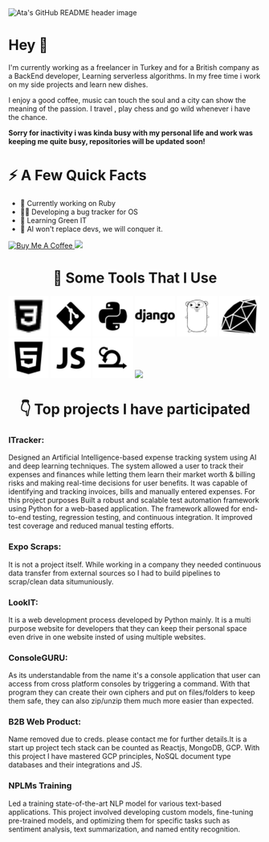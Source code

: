 <img src="https://i.imgur.com/qvhFmbj.png" alt="Ata's GitHub README header image" style="width:1000px;height:500px">

<h1>Hey 👋</h1>
<p>I'm currently working as a freelancer in Turkey and for a British company as a BackEnd developer, Learning serverless algorithms. In my free time i work on my side projects and learn new dishes.</p>
<p>I enjoy a good coffee, music can touch the soul and a city can show the meaning of the passion. I travel , play chess and go wild whenever i have the chance.</p>
<b><p>Sorry for inactivity i was kinda busy with my personal life and work was keeping me quite busy, repositories will be updated soon!</p></b>

<h1>⚡️ A Few Quick Facts</h1>
<ul>
      <li>📙 Currently working on Ruby</li>
      <li>👨‍💻 Developing a bug tracker for OS</li>
      <li>🍌 Learning Green IT</li>
      <li>🌵 AI won't replace devs, we will conquer it. </li>
</ul>
      


<p>
<a href="https://www.buymeacoffee.com/lifeonshorV" target="_blank">
      <img src="https://cdn.buymeacoffee.com/buttons/default-red.png" alt="Buy Me A Coffee" height="40" width="170" >
            </a>
<a href="https://www.linkedin.com/in/atakan-yildirim-1b202a234/"><img src="https://img.shields.io/badge/linkedin-%230077B5.svg?&style=for-the-badge&logo=linkedin&logoColor=white"height=40></a></p>
</div>

<center><h1>🚀 Some Tools That I Use</h1></center>
<p>
<img src='https://raw.githubusercontent.com/vorillaz/devicons/ba75593fdf8d66496676a90cbf127d721f73e961/!PNG/css3.png' width=80>
<img src='https://raw.githubusercontent.com/vorillaz/devicons/ba75593fdf8d66496676a90cbf127d721f73e961/!SVG/git.svg' width=80>
<img src='https://raw.githubusercontent.com/vorillaz/devicons/ba75593fdf8d66496676a90cbf127d721f73e961/!SVG/python.svg' width=80>
<img src='https://raw.githubusercontent.com/vorillaz/devicons/ba75593fdf8d66496676a90cbf127d721f73e961/!SVG/django.svg' width=80>
<img src='https://raw.githubusercontent.com/vorillaz/devicons/ba75593fdf8d66496676a90cbf127d721f73e961/!SVG/go.svg' width=80>
<img src='https://raw.githubusercontent.com/vorillaz/devicons/ba75593fdf8d66496676a90cbf127d721f73e961/!SVG/ruby.svg' width=80>
<img src='https://raw.githubusercontent.com/vorillaz/devicons/ba75593fdf8d66496676a90cbf127d721f73e961/!SVG/html5.svg' width=80>
<img src='https://raw.githubusercontent.com/vorillaz/devicons/ba75593fdf8d66496676a90cbf127d721f73e961/!SVG/javascript.svg' width=80>
<img src='https://raw.githubusercontent.com/vorillaz/devicons/ba75593fdf8d66496676a90cbf127d721f73e961/!SVG/scrum.svg' width=80>
<img src='https://raw.githubusercontent.com/vorillaz/devicons/ba75593fdf8d66496676a90cbf127d721f73e961/!SVG/sqllite.svg' width=80>
</p>
<center><h1>👇 Top projects I have participated</h1></center>
<p>
      <h3>ITracker:</h3>
      <p>Designed an Artificial Intelligence-based expense tracking system using AI and deep learning techniques. The system allowed a user to track their expenses and finances while letting them learn their market worth & billing risks and making real-time decisions for user benefits. It was capable of identifying and tracking invoices, bills and manually entered expenses. For this project purposes Built a robust and scalable test automation framework using Python for a web-based application. The framework allowed for end-to-end testing, regression testing, and continuous integration. It improved test coverage and reduced manual testing efforts.</p>
      <h3>Expo Scraps:</h3>
      <p>It is not a project itself. While working in a company they needed continuous data transfer from external sources so I had to build pipelines to scrap/clean data situmuniously.</p>
      <h3>LookIT:</h3>
      <p>It is a web development process developed by Python mainly. It is a multi purpose website for developers that they can keep their personal space even drive in one website insted of using multiple websites.</p>
      <h3>ConsoleGURU:</h3>
      <p>As its understandable from the name it's a console application that user can access from cross platform consoles by triggering a command. With that program they can create their own ciphers and put on files/folders
      to keep them safe, they can also zip/unzip them much more easier than expected.</p>
      <h3>B2B Web Product:</h3>
      <p>Name removed due to creds. please contact me for further details.It is a start up project tech stack can be counted as Reactjs, MongoDB, GCP. With this project I have mastered GCP principles, NoSQL document type databases and their integrations and JS.</p>
      <h3>NPLMs Training</h3>
      <p>Led a training state-of-the-art NLP model for various text-based applications. This project involved developing custom models, fine-tuning pre-trained models, and optimizing them for specific tasks such as sentiment analysis, text summarization, and named entity recognition.</p>
</p>




